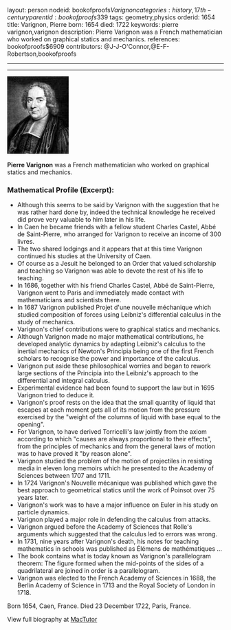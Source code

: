layout: person
nodeid: bookofproofs$Varignon
categories: history,17th-century
parentid: bookofproofs$339
tags: geometry,physics
orderid: 1654
title: Varignon, Pierre
born: 1654
died: 1722
keywords: pierre varignon,varignon
description: Pierre Varignon was a French mathematician who worked on graphical statics and mechanics.
references: bookofproofs$6909
contributors: @J-J-O'Connor,@E-F-Robertson,bookofproofs

---



---

![Varignon.jpg](https://github.com/bookofproofs/bookofproofs.github.io/blob/main/_sources/_assets/images/portraits/Varignon.jpg?raw=true)

**Pierre Varignon** was a French mathematician who worked on graphical statics and mechanics.

### Mathematical Profile (Excerpt):
* Although this seems to be said by Varignon with the suggestion that he was rather hard done by, indeed the technical knowledge he received did prove very valuable to him later in his life.
* In Caen he became friends with a fellow student Charles Castel, Abbé de Saint-Pierre, who arranged for Varignon to receive an income of 300 livres.
* The two shared lodgings and it appears that at this time Varignon continued his studies at the University of Caen.
* Of course as a Jesuit he belonged to an Order that valued scholarship and teaching so Varignon was able to devote the rest of his life to teaching.
* In 1686, together with his friend Charles Castel, Abbé de Saint-Pierre, Varignon went to Paris and immediately made contact with mathematicians and scientists there.
* In 1687 Varignon published Projet d'une nouvelle méchanique  which studied composition of forces using Leibniz's differential calculus in the study of mechanics.
* Varignon's chief contributions were to graphical statics and mechanics.
* Although Varignon made no major mathematical contributions, he developed analytic dynamics by adapting Leibniz's calculus to the inertial mechanics of Newton's Principia being one of the first French scholars to recognise the power and importance of the calculus.
* Varignon put aside these philosophical worries and began to rework large sections of the Principia into the Leibniz's approach to the differential and integral calculus.
* Experimental evidence had been found to support the law but in 1695 Varignon tried to deduce it.
* Varignon's proof rests on the idea that the small quantity of liquid that escapes at each moment gets all of its motion from the pressure exercised by the "weight of the columns of liquid with base equal to the opening".
* For Varignon, to have derived Torricelli's law jointly from the axiom according to which "causes are always proportional to their effects", from the principles of mechanics and from the general laws of motion was to have proved it "by reason alone".
* Varignon studied the problem of the motion of projectiles in resisting media in eleven long memoirs which he presented to the Academy of Sciences between 1707 and 1711.
* In 1724 Varignon's Nouvelle mécanique  was published which gave the best approach to geometrical statics until the work of Poinsot over 75 years later.
* Varignon's work was to have a major influence on Euler in his study on particle dynamics.
* Varignon played a major role in defending the calculus from attacks.
* Varignon argued before the Academy of Sciences that Rolle's arguments which suggested that the calculus led to errors was wrong.
* In 1731, nine years after Varignon's death, his notes for teaching mathematics in schools was published as Élémens de mathématiques ...
* The book contains what is today known as Varignon's parallelogram theorem: The figure formed when the mid-points of the sides of a quadrilateral are joined in order is a parallelogram.
* Varignon was elected to the French Academy of Sciences in 1688, the Berlin Academy of Science in 1713 and the Royal Society of London in 1718.

Born 1654, Caen, France. Died 23 December 1722, Paris, France.

View full biography at [MacTutor](https://mathshistory.st-andrews.ac.uk/Biographies/Varignon/)
